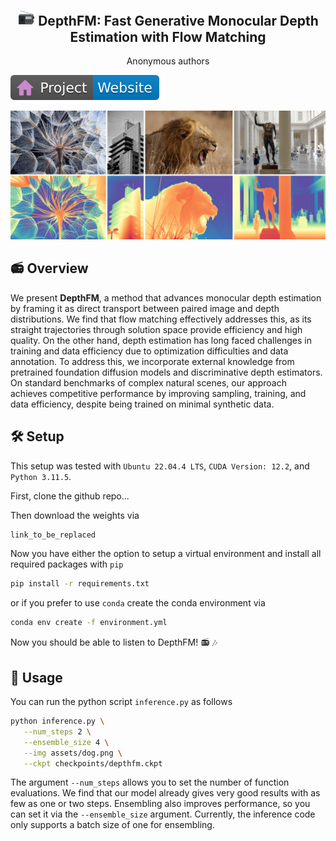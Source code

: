 <p align="center">
 <h2 align="center"><img src=assets/figures/radio.png width=28> DepthFM: Fast Generative Monocular Depth Estimation with Flow Matching</h2>
 <p align="center"> 
    Anonymous authors
</p>

 </p>
 
 
[![Website](assets/figures/badge-website.svg)](https://depthfm-anonymous.github.io/)

![Cover](/assets/figures/dfm-cover.png)


## 📻 Overview

We present **DepthFM**, a method that advances monocular depth estimation by framing it as direct transport between paired image and depth distributions. 
We find that flow matching effectively addresses this, as its straight trajectories through solution space provide efficiency and high quality. 
On the other hand, depth estimation has long faced challenges in training and data efficiency due to optimization difficulties and data annotation. 
To address this, we incorporate external knowledge from pretrained foundation diffusion models and discriminative depth estimators. 
On standard benchmarks of complex natural scenes, our approach achieves competitive performance by improving sampling, training, and data efficiency, despite being trained on minimal synthetic data.


## 🛠️ Setup

This setup was tested with `Ubuntu 22.04.4 LTS`, `CUDA Version: 12.2`, and `Python 3.11.5`.

First, clone the github repo...


Then download the weights via

```bash
link_to_be_replaced
```

Now you have either the option to setup a virtual environment and install all required packages with `pip`

```bash
pip install -r requirements.txt
```

or if you prefer to use `conda` create the conda environment via

```bash
conda env create -f environment.yml
```

Now you should be able to listen to DepthFM! 📻 🎶


## 🚀 Usage

You can run the python script `inference.py` as follows

```bash
python inference.py \
   --num_steps 2 \
   --ensemble_size 4 \
   --img assets/dog.png \
   --ckpt checkpoints/depthfm.ckpt
```

The argument `--num_steps` allows you to set the number of function evaluations. We find that our model already gives very good results with as few as one or two steps. Ensembling also improves performance, so you can set it via the `--ensemble_size` argument. Currently, the inference code only supports a batch size of one for ensembling.


